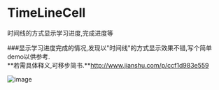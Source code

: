# TimeLineCell
时间线的方式显示学习进度,完成进度等

###显示学习进度完成的情况,发现以"时间线"的方式显示效果不错,写个简单demo以供参考.
</br>
**若需具体释义,可移步简书.**http://www.jianshu.com/p/ccf1d983e559

![image](https://github.com/FTCcheV/TimeLineCell/blob/master/TimeLineCell/TimeLineCell/%E6%97%B6%E9%97%B4%E7%BA%BF%E8%BF%9B%E5%BA%A6.png)
